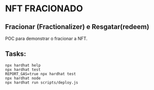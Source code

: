 # NFT FRACIONADO 

## Fracionar (Fractionalizer) e Resgatar(redeem)

POC para demonstrar o fracionar a NFT.

## Tasks:

```shell
npx hardhat help
npx hardhat test
REPORT_GAS=true npx hardhat test
npx hardhat node
npx hardhat run scripts/deploy.js
```
